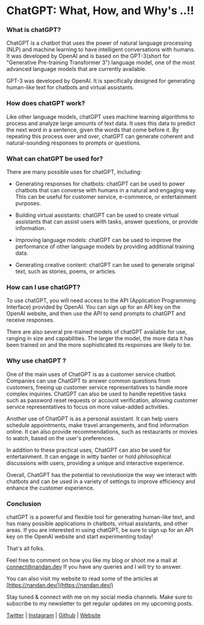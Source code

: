 # ChatGPT: What, How, and Why's ..!!

### What is chatGPT?

ChatGPT is a chatbot that uses the power of natural language processing (NLP) and machine learning to have intelligent conversations with humans. It was developed by OpenAI and is based on the GPT-3(short for "Generative Pre-training Transformer 3") language model, one of the most advanced language models that are currently available.

GPT-3 was developed by OpenAI. It is specifically designed for generating human-like text for chatbots and virtual assistants.

### How does chatGPT work?

Like other language models, chatGPT uses machine learning algorithms to process and analyze large amounts of text data. It uses this data to predict the next word in a sentence, given the words that come before it. By repeating this process over and over, chatGPT can generate coherent and natural-sounding responses to prompts or questions.

### What can chatGPT be used for?

There are many possible uses for chatGPT, including:

* Generating responses for chatbots: chatGPT can be used to power chatbots that can converse with humans in a natural and engaging way. This can be useful for customer service, e-commerce, or entertainment purposes.
    
* Building virtual assistants: chatGPT can be used to create virtual assistants that can assist users with tasks, answer questions, or provide information.
    
* Improving language models: chatGPT can be used to improve the performance of other language models by providing additional training data.
    
* Generating creative content: chatGPT can be used to generate original text, such as stories, poems, or articles.
    

### How can I use chatGPT?

To use chatGPT, you will need access to the API (Application Programming Interface) provided by OpenAI. You can sign up for an API key on the OpenAI website, and then use the API to send prompts to chatGPT and receive responses.

There are also several pre-trained models of chatGPT available for use, ranging in size and capabilities. The larger the model, the more data it has been trained on and the more sophisticated its responses are likely to be.

### Why use chatGPT ?

One of the main uses of ChatGPT is as a customer service chatbot. Companies can use ChatGPT to answer common questions from customers, freeing up customer service representatives to handle more complex inquiries. ChatGPT can also be used to handle repetitive tasks such as password reset requests or account verification, allowing customer service representatives to focus on more value-added activities.

Another use of ChatGPT is as a personal assistant. It can help users schedule appointments, make travel arrangements, and find information online. It can also provide recommendations, such as restaurants or movies to watch, based on the user's preferences.

In addition to these practical uses, ChatGPT can also be used for entertainment. It can engage in witty banter or hold philosophical discussions with users, providing a unique and interactive experience.

Overall, ChatGPT has the potential to revolutionize the way we interact with chatbots and can be used in a variety of settings to improve efficiency and enhance the customer experience.

### Conclusion

chatGPT is a powerful and flexible tool for generating human-like text, and has many possible applications in chatbots, virtual assistants, and other areas. If you are interested in using chatGPT, be sure to sign up for an API key on the OpenAI website and start experimenting today!

That's all folks.

Feel free to comment on how you like my blog or shoot me a mail at [connect@nandan.dev](http://mailto:connect@nandan.dev) If you have any queries and I will try to answer.

You can also visit my website to read some of the articles at [https://nandan.dev/](https://nandan.dev/)

Stay tuned & connect with me on my social media channels. Make sure to subscribe to my newsletter to get regular updates on my upcoming posts.

[Twitter](https://twitter.com/_sirius93_) | [Instagram](https://www.instagram.com/_sirius93_) | [Github](https://github.com/sirius93) | [Website](https://nandan.dev/)